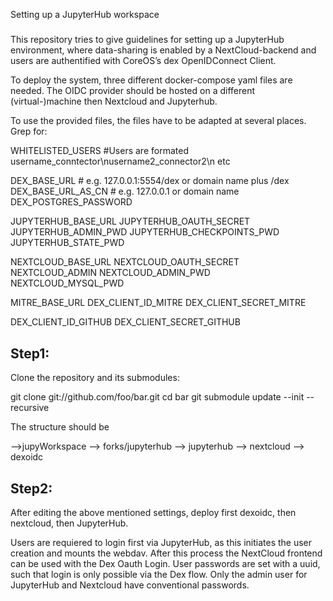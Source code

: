Setting up a JupyterHub workspace 
#####

This repository tries to give guidelines for setting up a JupyterHub environment, where data-sharing is enabled by a NextCloud-backend and users are authentified with CoreOS’s dex OpenIDConnect Client.

To deploy the system, three different docker-compose yaml files are needed. The OIDC provider should be hosted on a different (virtual-)machine then Nextcloud and Jupyterhub.

To use the provided files, the files have to be adapted at several places. Grep for:

WHITELISTED_USERS #Users are formated username_conntector\nusername2_connector2\n etc

DEX_BASE_URL # e.g. 127.0.0.1:5554/dex or domain name plus /dex
DEX_BASE_URL_AS_CN # e.g. 127.0.0.1 or domain name
DEX_POSTGRES_PASSWORD

JUPYTERHUB_BASE_URL 
JUPYTERHUB_OAUTH_SECRET
JUPYTERHUB_ADMIN_PWD
JUPYTERHUB_CHECKPOINTS_PWD
JUPYTERHUB_STATE_PWD

NEXTCLOUD_BASE_URL
NEXTCLOUD_OAUTH_SECRET
NEXTCLOUD_ADMIN
NEXTCLOUD_ADMIN_PWD
NEXTCLOUD_MYSQL_PWD

MITRE_BASE_URL
DEX_CLIENT_ID_MITRE
DEX_CLIENT_SECRET_MITRE

DEX_CLIENT_ID_GITHUB
DEX_CLIENT_SECRET_GITHUB

Step1:
------

Clone the repository and its submodules:
 
git clone git://github.com/foo/bar.git
cd bar
git submodule update --init --recursive

The structure should be

-->jupyWorkspace
   --> forks/jupyterhub
   --> jupyterhub
   --> nextcloud
   --> dexoidc

Step2: 
------

After editing the above mentioned settings, deploy first dexoidc, then nextcloud, then JupyterHub.

Users are requiered to login first via JupyterHub, as this initiates the user creation and mounts the webdav. After this process the NextCloud frontend can be used with the Dex Oauth Login. 
User passwords are set with a uuid, such that login is only possible via the Dex flow. Only the admin user for JupyterHub and Nextcloud have conventional passwords.
